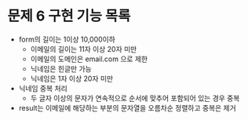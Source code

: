 # 문제 6 구현 기능 목록

- form의 길이는 1이상 10,000이하
  - 이메일의 길이는 11자 이상 20자 미만
  - 이메일의 도메인은 email.com 으로 제한
  - 닉네임은 힌글만 가능
  - 닉네임은 1자 이상 20자 미만
- 닉네임 중복 처리
  - 두 글자 이상의 문자가 연속적으로 순서에 맞추어 포함되어 있는 경우 중복
- result는 이메일에 해당하는 부분의 문자열을 오름차순 정렬하고 중복은 제거
